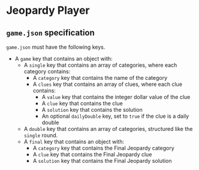 # Jeopardy Player

## `game.json` specification

`game.json` must have the following keys.

* A `game` key that contains an object with:
  * A `single` key that contains an array of categories, where each category contains:
    * A `category` key that contains the name of the category
    * A `clues` key that contains an array of clues, where each clue contains:
      * A `value` key that contains the integer dollar value of the clue
      * A `clue` key that contains the clue
      * A `solution` key that contains the solution
      * An optional `dailyDouble` key, set to `true` if the clue is a daily double
  * A `double` key that contains an array of categories, structured like the `single` round.
  * A `final` key that contains an object with:
    * A `category` key that contains the Final Jeopardy category
    * A `clue` key that contains the Final Jeopardy clue
    * A `solution` key that contains the Final Jeopardy solution

